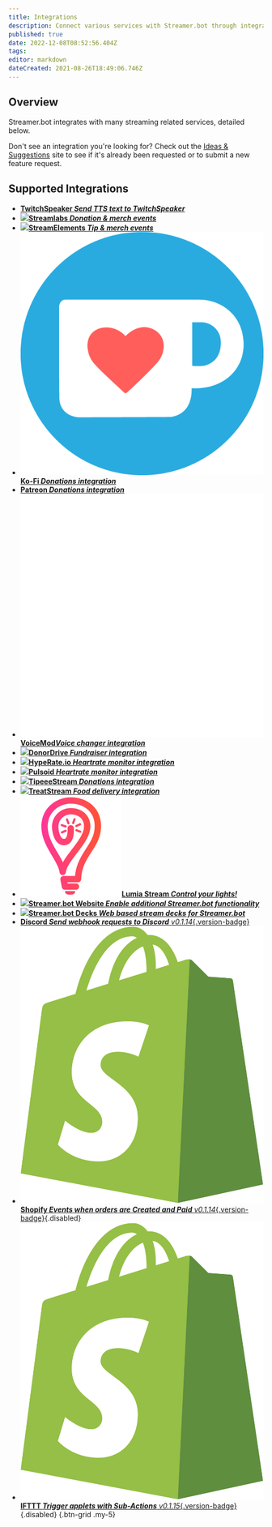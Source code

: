 ```yaml
---
title: Integrations
description: Connect various services with Streamer.bot through integrations
published: true
date: 2022-12-08T08:52:56.404Z
tags: 
editor: markdown
dateCreated: 2021-08-26T18:49:06.746Z
---
```


## Overview
Streamer.bot integrates with many streaming related services, detailed below.

Don't see an integration you're looking for? Check out the [Ideas &amp; Suggestions](https://ideas.streamer.bot) site to see if it's already been requested or to submit a new feature request.

## Supported Integrations
- [<i class="mdi mdi-speaker text--twitch"></i>**TwitchSpeaker *Send TTS text to TwitchSpeaker***](/TwitchSpeaker)
- [<img src="https://streamer.bot/img/integrations/streamlabs.png"/>**Streamlabs *Donation &amp; merch events***](/Integrations/Streamlabs)
- [<img src="https://streamer.bot/img/integrations/streamelements.png"/>**StreamElements *Tip &amp; merch events***](/Integrations/StreamElements)
- [<img src="/ko-fi_icon_rgb_rounded.png"/>**Ko-Fi *Donations integration***](/Integrations/Ko-Fi)
- [<i class="mdi mdi-patreon text--patreon"></i> **Patreon *Donations integration***](/Integrations/Patreon)
- [<img src="/logos/voicemod.png"/>**VoiceMod*Voice changer integration***](/Integrations/VoiceMod)
- [<img src="/donordrive.webp"/>**DonorDrive *Fundraiser integration***](/Integrations/DonorDrive)
- [<img src="https://streamer.bot/img/integrations/hyperate.png"/>**HypeRate.io *Heartrate monitor integration***](/Integrations/HypeRate-io)
- [<img src="https://streamer.bot/img/integrations/pulsoid.png"/>**Pulsoid *Heartrate monitor integration***](/Integrations/Pulsoid)
- [<img src="https://streamer.bot/img/integrations/tipeestream.png"/>**TipeeeStream *Donations integration***](/Integrations/TipeeeStream)
- [<img src="https://streamer.bot/img/integrations/treatstream.png"/>**TreatStream *Food delivery integration***](/Integrations/TreatStream)
- [<img src="/logos/lumia_stream.png"/>**Lumia Stream *Control your lights!***](/Integrations/Lumia-Stream)
- [<img src="https://streamer.bot/logo.png"/>**Streamer.bot Website *Enable additional Streamer.bot functionality***](/Integrations/Streamer-bot)
- [<img src="https://streamer.bot/logo.svg"/>**Streamer.bot Decks *Web based stream decks for Streamer.bot***](/Extended-Features/HTML-Decks)
- [<i class="mdi mdi-discord text--discord"></i>**Discord *Send webhook requests to Discord*** *v0.1.14*{.version-badge}](/Integrations/Discord)
- [<img src="/logos/shopify.svg"/>**Shopify *Events when orders are Created and Paid*** *v0.1.14*{.version-badge}](/Integrations/Shopify){.disabled}
- [<img src="/logos/shopify.svg"/>**IFTTT *Trigger applets with Sub-Actions*** *v0.1.15*{.version-badge}](/Integrations/IFTTT){.disabled}
{.btn-grid .my-5}